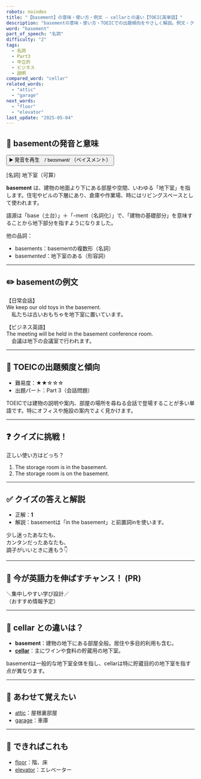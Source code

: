 ```yaml
---
robots: noindex
title: "【basement】の意味・使い方・例文 ― cellarとの違い【TOEIC英単語】"
description: "basementの意味・使い方・TOEICでの出題傾向をやさしく解説。例文・クイズ付きでcellarとの違いもわかりやすく学べます。"
word: "basement"
part_of_speech: "名詞"
difficulty: "2"
tags:
  - 名詞
  - Part3
  - 中立的
  - ビジネス
  - 説明
compared_word: "cellar"
related_words:
  - "attic"
  - "garage"
next_words:
  - "floor"
  - "elevator"
last_update: "2025-05-04"
---
```


## 🔰 basementの発音と意味

<button class="play-audio" onclick="playTTS('basement')">
  <span class="play-audio-main">
    ▶️ 発音を再生　/ˈbeɪsmənt/
  </span>
  <span class="play-audio-sub">
    （ベイスメント）
  </span>
</button>

[名詞] 地下室（可算）

**basement** は、建物の地面より下にある部屋や空間、いわゆる「地下室」を指します。住宅やビルの下層にあり、倉庫や作業場、時にはリビングスペースとして使われます。

語源は「base（土台）」＋「-ment（名詞化）」で、「建物の基礎部分」を意味することから地下部分を指すようになりました。

他の品詞：  
- basements：basementの複数形（名詞）
- basem*ented*：地下室のある（形容詞）

---

## ✏️ basementの例文

【日常会話】  
We keep our old toys in the basement.  
　私たちは古いおもちゃを地下室に置いています。

【ビジネス英語】  
The meeting will be held in the basement conference room.  
　会議は地下の会議室で行われます。

---

## 🎯 TOEICの出題頻度と傾向

- 難易度：★★☆☆☆
- 出題パート：Part 3（会話問題）

TOEICでは建物の説明や案内、部屋の場所を尋ねる会話で登場することが多い単語です。特にオフィスや施設の案内でよく見かけます。

---

## ❓ クイズに挑戦！

正しい使い方はどっち？

1. The storage room is in the basement.  
2. The storage room is on the basement.

---

## ✅ クイズの答えと解説

- 正解：**1**
- 解説：basementは「in the basement」と前置詞inを使います。

少し迷ったあなたも、  
カンタンだったあなたも、  
調子がいいときに進もう👇️

---

## 🚀 今が英語力を伸ばすチャンス！ (PR)

<div class="info-center">
＼集中しやすい学び設計／<br>  
（おすすめ情報予定）
</div>

---

## 🤔  cellar との違いは？

- **basement**：建物の地下にある部屋全般。居住や多目的利用も含む。
- **[cellar](/word/cellar)**：主にワインや食料の貯蔵用の地下室。

basementは一般的な地下室全体を指し、cellarは特に貯蔵目的の地下室を指す点が異なります。

---

## 🧩 あわせて覚えたい

- [attic](/word/attic)：屋根裏部屋
- [garage](/word/garage)：車庫

---

## 📖 できればこれも

- [floor](/word/floor)：階、床
- [elevator](/word/elevator)：エレベーター

<!-- cvid: aid19_bid38 -->
